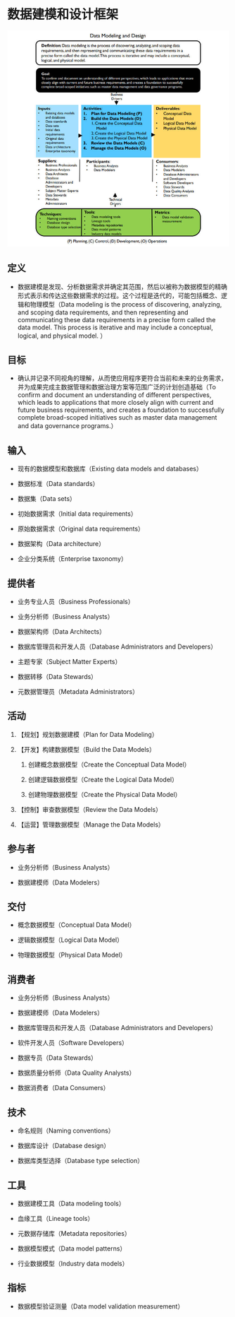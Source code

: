 # **数据建模和设计框架**

![](assets/数据建模和设计框架/数据建模和设计.jpg)

## 定义

- 数据建模是发现、分析数据需求并确定其范围，然后以被称为数据模型的精确形式表示和传达这些数据需求的过程。这个过程是迭代的，可能包括概念、逻辑和物理模型（Data modeling is the process of discovering, analyzing, and scoping data requirements, and then representing and communicating these data requirements in a precise form called the data model. This process is iterative and may include a conceptual, logical, and physical model. ）

## 目标

- 确认并记录不同视角的理解，从而使应用程序更符合当前和未来的业务需求，并为成果完成主数据管理和数据治理方案等范围广泛的计划创造基础（To confirm and document an understanding of different perspectives, which leads to applications that more closely align with current and future business requirements, and creates a foundation to successfully complete broad-scoped initiatives such as master data management and data governance programs.）

## 输入

- 现有的数据模型和数据库（Existing data models and databases）

- 数据标准（Data standards）

- 数据集（Data sets）

- 初始数据需求（Initial data requirements）

- 原始数据需求（Original data requirements）

- 数据架构（Data architecture）

- 企业分类系统（Enterprise taxonomy）

## 提供者

- 业务专业人员（Business Professionals）

- 业务分析师（Business Analysts）

- 数据架构师（Data Architects）

- 数据库管理员和开发人员（Database Administrators and Developers）

- 主题专家（Subject Matter Experts）

- 数据转移（Data Stewards）

- 元数据管理员（Metadata Administrators）

## 活动

1. 【规划】规划数据建模（Plan for Data Modeling）

2. 【开发】构建数据模型（Build the Data Models）

   1. 创建概念数据模型（Create the Conceptual Data Model）
   
   2. 创建逻辑数据模型（Create the Logical Data Model）
   
   3. 创建物理数据模型（Create the Physical Data Model）
   
3. 【控制】审查数据模型（Review the Data Models）

4. 【运营】管理数据模型（Manage the Data Models）

## 参与者

- 业务分析师（Business Analysts）

- 数据建模师（Data Modelers）

## 交付

- 概念数据模型（Conceptual Data Model）

- 逻辑数据模型（Logical Data Model）

- 物理数据模型（Physical Data Model）

## 消费者

- 业务分析师（Business Analysts）

- 数据建模师（Data Modelers）

- 数据库管理员和开发人员（Database Administrators and Developers）

- 软件开发人员（Software Developers）

- 数据专员（Data Stewards）

- 数据质量分析师（Data Quality Analysts）

- 数据消费者（Data Consumers）

## 技术

- 命名规则（Naming conventions）

- 数据库设计（Database design）

- 数据库类型选择（Database type selection）

## 工具

- 数据建模工具（Data modeling tools）

- 血缘工具（Lineage tools）

- 元数据存储库（Metadata repositories）

- 数据模型模式（Data model patterns）

- 行业数据模型（Industry data models）

## 指标

- 数据模型验证测量（Data model validation measurement）